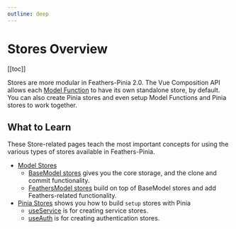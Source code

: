 ```yaml
---
outline: deep
---
```


<script setup>
import Badge from '../components/Badge.vue'
import pkg from '../../package.json'
import BlockQuote from '../components/BlockQuote.vue'
</script>

<div style="position: fixed; z-index: 1000; top: 2px; right: 2px;">
  <Badge :label="`v${pkg.version}`" />
</div>

# Stores Overview

[[toc]]

Stores are more modular in Feathers-Pinia 2.0. The Vue Composition API allows each
[Model Function](/guide/model-functions) to have its own standalone store, by default. You can also create Pinia stores
and even setup Model Functions and Pinia stores to work together.

## What to Learn

These Store-related pages teach the most important concepts for using the various types of stores available in
Feathers-Pinia.

- [Model Stores](/guide/model-stores)
  - [BaseModel stores](/guide/use-base-model-stores) gives you the core storage, and the clone and commit functionality.
  - [FeathersModel stores](/guide/use-feathers-model-stores) build on top of BaseModel stores and add Feathers-related
  functionality.
- [Pinia Stores](/guide/pinia-stores) shows you how to build `setup` stores with Pinia
  - [useService](/guide/use-service) is for creating service stores.
  - [useAuth](/guide/use-auth) is for creating authentication stores.
